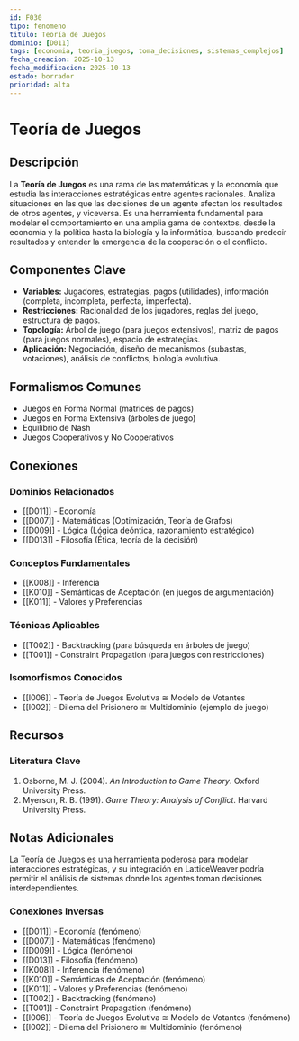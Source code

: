 ```yaml
---
id: F030
tipo: fenomeno
titulo: Teoría de Juegos
dominio: [D011]
tags: [economia, teoria_juegos, toma_decisiones, sistemas_complejos]
fecha_creacion: 2025-10-13
fecha_modificacion: 2025-10-13
estado: borrador
prioridad: alta
---
```


# Teoría de Juegos

## Descripción

La **Teoría de Juegos** es una rama de las matemáticas y la economía que estudia las interacciones estratégicas entre agentes racionales. Analiza situaciones en las que las decisiones de un agente afectan los resultados de otros agentes, y viceversa. Es una herramienta fundamental para modelar el comportamiento en una amplia gama de contextos, desde la economía y la política hasta la biología y la informática, buscando predecir resultados y entender la emergencia de la cooperación o el conflicto.

## Componentes Clave

- **Variables:** Jugadores, estrategias, pagos (utilidades), información (completa, incompleta, perfecta, imperfecta).
- **Restricciones:** Racionalidad de los jugadores, reglas del juego, estructura de pagos.
- **Topología:** Árbol de juego (para juegos extensivos), matriz de pagos (para juegos normales), espacio de estrategias.
- **Aplicación:** Negociación, diseño de mecanismos (subastas, votaciones), análisis de conflictos, biología evolutiva.

## Formalismos Comunes

- Juegos en Forma Normal (matrices de pagos)
- Juegos en Forma Extensiva (árboles de juego)
- Equilibrio de Nash
- Juegos Cooperativos y No Cooperativos

## Conexiones

### Dominios Relacionados
- [[D011]] - Economía
- [[D007]] - Matemáticas (Optimización, Teoría de Grafos)
- [[D009]] - Lógica (Lógica deóntica, razonamiento estratégico)
- [[D013]] - Filosofía (Ética, teoría de la decisión)

### Conceptos Fundamentales
- [[K008]] - Inferencia
- [[K010]] - Semánticas de Aceptación (en juegos de argumentación)
- [[K011]] - Valores y Preferencias

### Técnicas Aplicables
- [[T002]] - Backtracking (para búsqueda en árboles de juego)
- [[T001]] - Constraint Propagation (para juegos con restricciones)

### Isomorfismos Conocidos
- [[I006]] - Teoría de Juegos Evolutiva ≅ Modelo de Votantes
- [[I002]] - Dilema del Prisionero ≅ Multidominio (ejemplo de juego)

## Recursos

### Literatura Clave
1.  Osborne, M. J. (2004). *An Introduction to Game Theory*. Oxford University Press.
2.  Myerson, R. B. (1991). *Game Theory: Analysis of Conflict*. Harvard University Press.

## Notas Adicionales

La Teoría de Juegos es una herramienta poderosa para modelar interacciones estratégicas, y su integración en LatticeWeaver podría permitir el análisis de sistemas donde los agentes toman decisiones interdependientes.

### Conexiones Inversas
- [[D011]] - Economía (fenómeno)
- [[D007]] - Matemáticas (fenómeno)
- [[D009]] - Lógica (fenómeno)
- [[D013]] - Filosofía (fenómeno)
- [[K008]] - Inferencia (fenómeno)
- [[K010]] - Semánticas de Aceptación (fenómeno)
- [[K011]] - Valores y Preferencias (fenómeno)
- [[T002]] - Backtracking (fenómeno)
- [[T001]] - Constraint Propagation (fenómeno)
- [[I006]] - Teoría de Juegos Evolutiva ≅ Modelo de Votantes (fenómeno)
- [[I002]] - Dilema del Prisionero ≅ Multidominio (fenómeno)


